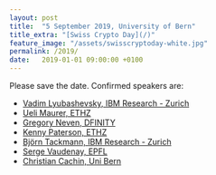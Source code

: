 ```yaml
---
layout: post
title:  "5 September 2019, University of Bern"
title_extra: "[Swiss Crypto Day](/)"
feature_image: "/assets/swisscryptoday-white.jpg"
permalink: /2019/
date:   2019-01-01 09:00:00 +0100
---
```


Please save the date.
Confirmed speakers are:

- [Vadim Lyubashevsky, IBM Research - Zurich](//researcher.watson.ibm.com/researcher/view.php?person=zurich-VAD)
- [Ueli Maurer, ETHZ](//crypto.ethz.ch/~maurer/)
- [Gregory Neven, DFINITY](http://www.neven.org/)
- [Kenny Paterson, ETHZ](https://appliedcrypto.ethz.ch/people/kenny-paterson.html)
- [Björn Tackmann, IBM Research - Zurich](//researcher.watson.ibm.com/researcher/view.php?person=zurich-BTA)
- [Serge Vaudenay, EPFL](//lasec.epfl.ch/people/vaudenay)
- [Christian Cachin, Uni Bern](//crypto.unibe.ch/cc/)

